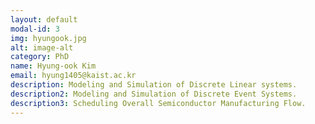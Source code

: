 ```yaml
---
layout: default
modal-id: 3
img: hyungook.jpg
alt: image-alt
category: PhD
name: Hyung-ook Kim
email: hyung1405@kaist.ac.kr
description: Modeling and Simulation of Discrete Linear systems.
description2: Modeling and Simulation of Discrete Event Systems.
description3: Scheduling Overall Semiconductor Manufacturing Flow.
---
```

